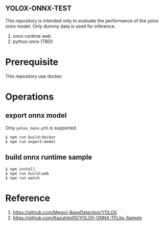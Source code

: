 YOLOX-ONNX-TEST
----
This repository is intended only to evaluate the performance of the yolox onnx model. Only dummy data is used for inference.


1. onnx runtime web
2. python onnx (TBD)

# Prerequisite
This repository use docker.

# Operations
## export onnx model
Only `yolox_nano.pth` is supported.
```
$ npm run build:docker
$ npm run export:model
```

## build onnx runtime sample
```
$ npm install 
$ npm run build:web
$ npm run watch
```

# Reference
1. https://github.com/Megvii-BaseDetection/YOLOX
1. https://github.com/Kazuhito00/YOLOX-ONNX-TFLite-Sample

